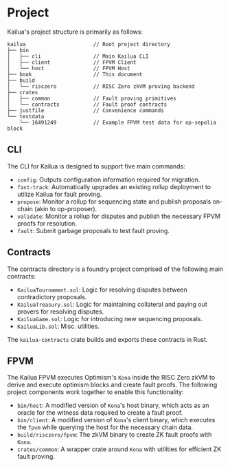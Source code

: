 # Project

Kailua's project structure is primarily as follows:

```
kailua                      // Root project directory
├── bin                     
│   ├── cli                 // Main Kailua CLI
│   ├── client              // FPVM Client
│   └── host                // FPVM Host
├── book                    // This document
├── build                   
│   └── risczero            // RISC Zero zkVM proving backend
├── crates                  
│   ├── common              // Fault proving primitives
│   └── contracts           // Fault proof contracts
├── justfile                // Convenience commands
└── testdata
    └── 16491249            // Example FPVM test data for op-sepolia block
```

## CLI

The CLI for Kailua is designed to support five main commands:
* `config`: Outputs configuration information required for migration.
* `fast-track`: Automatically upgrades an existing rollup deployment to utilize Kailua for fault proving.
* `propose`: Monitor a rollup for sequencing state and publish proposals on-chain (akin to op-proposer).
* `validate`: Monitor a rollup for disputes and publish the necessary FPVM proofs for resolution.
* `fault`: Submit garbage proposals to test fault proving.

## Contracts

The contracts directory is a foundry project comprised of the following main contracts:
* `KailuaTournament.sol`: Logic for resolving disputes between contradictory proposals.
* `KailuaTreasury.sol`: Logic for maintaining collateral and paying out provers for resolving disputes.
* `KailuaGame.sol`: Logic for introducing new sequencing proposals.
* `KailuaLib.sol`: Misc. utilities.

The `kailua-contracts` crate builds and exports these contracts in Rust.

## FPVM

The Kailua FPVM executes Optimism's `Kona` inside the RISC Zero zkVM to derive and execute optimism blocks and create fault proofs.
The following project components work together to enable this functionality:
* `bin/host`: A modified version of `Kona`'s host binary, which acts as an oracle for the witness data required to create a fault proof.
* `bin/client`: A modified version of `Kona`'s client binary, which executes the `fpvm` while querying the host for the necessary chain data.
* `build/risczero/fpvm`: The zkVM binary to create ZK fault proofs with `Kona`.
* `crates/common`: A wrapper crate around `Kona` with utilities for efficient ZK fault proving.

